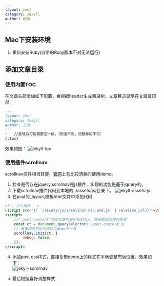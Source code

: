 ```yaml
---
layout: post
category: Jekyll
author: 云海
---
```

## Mac下安装环境
1. 重新安装Ruby(自带的Ruby版本不对无法运行)

## 添加文章目录
### 使用内置TOC
在文章头部增加如下配置，会根据header生成目录树。文章目录显示在文章最顶部

```markdown
---
layout: post
category: Jekyll
author: 云海
---
*   //星号后可能需要空一格，（用途不明，但是非加不可） 
{:toc}
```

效果如图：
![jekyll-toc]({{baseurl}}/assets/img/Jekyll使用笔记/jekyll-toc.png)

### 使用插件scrollnav
scrollnav插件相当轻便，[官网](https://scrollnav.com/)上有比较清新的使用demo。
1. 检查是否存在jquery,scrollnav是js插件，实现的功能是基于jquery的。
2. 下载scrollnav插件代码到本地的../assets/js/目录下。
![jekyll-assets-js]({{baseurl}}/assets/img/Jekyll使用笔记/jekyll-assets-js.png)
3. 在post的_layout,模板html文件中添加代码
```html
<!-- 引入插件 -->
<script src="{{ '/assets/js/scrollnav.min.umd.js' | relative_url}}"></script>
<script>
    //".post-content"指向文章内容所在的div，需根据实际情况修改
    const ct = document.querySelector('.post-content');  
    // 直接调用初始化接口与demo中一致
    scrollnav.init(ct, { 
        debug: false,
    });
</script>
```

4. 添加post css样式，直接复制demo上的样式在本地调整布局位置。效果如下：<br/>
![jekyll-scrollnav]({{baseurl}}/assets/img/Jekyll使用笔记/jekyll-scrollnav.png)

5. 最后根据喜好调整样式
